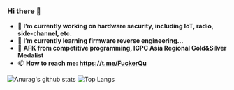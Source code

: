 ### Hi there 👋

- 🔭 **I’m currently working on hardware security, including IoT, radio, side-channel, etc.**
- 🌱 **I’m currently learning firmware reverse engineering...**
- 🤔 **AFK from competitive programming,  ICPC Asia Regional Gold&Silver Medalist**
- 📫 **How to reach me: https://t.me/FuckerQu**

![Anurag's github stats](https://github-readme-stats.vercel.app/api?username=itewqq&hide=issues)
![Top Langs](https://github-readme-stats.vercel.app/api/top-langs/?username=itewqq&count_private=true&langs_count=10&theme=Gradient&layout=compact)

<!--

Here are some ideas to get you started:

- 🔭 I’m currently working on ...
- 🌱 I’m currently learning ...
- 👯 I’m looking to collaborate on ...
- 🤔 I’m looking for help with ...
- 💬 Ask me about ...
- 📫 How to reach me: ...
- 😄 Pronouns: ...
- ⚡ Fun fact: ...
-->
